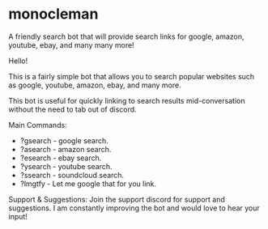 # monocleman
A friendly search bot that will provide search links for google, amazon, youtube, ebay, and many many more!

<html>
  <body>
  <p> 
  Hello!

  This is a fairly simple bot that allows you to search popular websites such as google, youtube, amazon, ebay, and many more.

  This bot is useful for quickly linking to search results mid-conversation without the need to tab out of discord.

  Main Commands:
  <ul>
  <li>?gsearch - google search.</li>
  <li>?asearch - amazon search.</li>
  <li>?esearch - ebay search.</li>
  <li>?ysearch - youtube search.</li>
  <li>?ssearch - soundcloud search.</li>
  <li>?lmgtfy - Let me google that for you link.</li>
  </ul>


  Support & Suggestions:
  Join the support discord for support and suggestions. I am constantly improving the bot and would love to hear your input!
  </p>
  </body>
</html>
